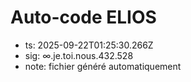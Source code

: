 # Auto-code ELIOS
- ts: 2025-09-22T01:25:30.266Z
- sig: ∞.je.toi.nous.432.528
- note: fichier généré automatiquement